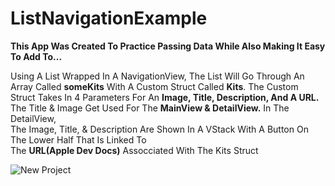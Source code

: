 # ListNavigationExample

<p><b>This App Was Created To Practice Passing Data While Also Making It Easy To Add To...</b></p>

<p>Using A List Wrapped In A NavigationView, The List Will Go Through An Array Called <b>someKits</b>
With A Custom Struct Called <b>Kits</b>. The Custom Struct Takes In 4 Parameters For An <b>Image, Title, 
Description, And A URL.</b><br> The Title & Image Get Used For The <b>MainView & DetailView.</b>
In The DetailView,<br> The Image, Title, & Description Are Shown In A VStack With A Button On
The Lower Half That Is Linked To<br> The <b>URL(Apple Dev Docs)</b> Assocciated With The Kits Struct</p>

![New Project](https://user-images.githubusercontent.com/116600945/211898483-db4d628e-4d0f-4f9f-a8a7-0bdc58687a12.png)
